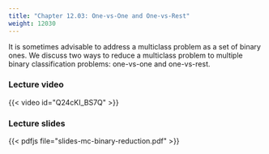 ```yaml
---
title: "Chapter 12.03: One-vs-One and One-vs-Rest"
weight: 12030
---
```

It is sometimes advisable to address a multiclass problem as a set of binary ones. We discuss two ways to reduce a multiclass problem to multiple binary classification problems: one-vs-one and one-vs-rest. 

<!--more-->

### Lecture video

{{< video id="Q24cKI_BS7Q" >}}

### Lecture slides

{{< pdfjs file="slides-mc-binary-reduction.pdf" >}}
